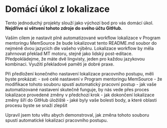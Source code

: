 # Domácí úkol z lokalizace
Tento jednoduchý projekty slouží jako výchozí bod pro vás domácí úkol. **Nejdříve si větvení tohoto zdroje do svého účtu GitHub.**

Vaším cílem je nastavit plně automatizované workflow lokalizace v Program mentoringu MemSource že bude lokalizovat tento README.md soubor do nejméně dvou jazycích dle vašeho výběru. Lokalizace workflow by měla zahrnovat překlad MT motoru, stejně jako lidský post-editace. Předpokládejme, že máte dvě lingvisty, jeden pro každou jazykovou kombinaci. Využití překladové paměti je dobré praxe.

Při předložení konečného nastavení lokalizace pracovního postupu, měli byste prokázat: - své celé nastavení v Program mentoringu MemSource - že modifikace tohoto souboru spustí automatický pracovní postup - jak vaše automatizované nastavení skutečně funguje, by nás vede přes proces lokalizace provedené změny v předchozí krok - jak dokončení lokalizace změny šíří do GitHub úložiště - jaké byly vaše bolesti body, a které oblasti procesu byste se snaží zlepšit

Upravil jsem totu větu abych demonstroval, jak změna tohoto souboru spustí automatické lokalizaci pracovního postupu.
